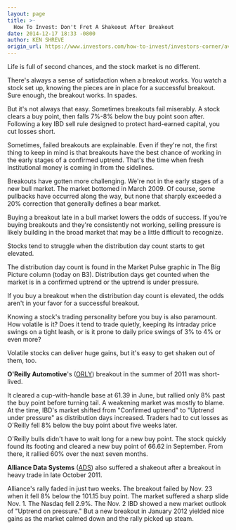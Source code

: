 ```yaml
---
layout: page
title: >-
  How To Invest: Don't Fret A Shakeout After Breakout
date: 2014-12-17 18:33 -0800
author: KEN SHREVE
origin_url: https://www.investors.com/how-to-invest/investors-corner/avoid-shakeouts-after-breakouts
---
```





Life is full of second chances, and the stock market is no different.

  

There's always a sense of satisfaction when a breakout works. You watch a stock set up, knowing the pieces are in place for a successful breakout. Sure enough, the breakout works. In spades.

  

But it's not always that easy. Sometimes breakouts fail miserably. A stock clears a buy point, then falls 7%-8% below the buy point soon after. Following a key IBD sell rule designed to protect hard-earned capital, you cut losses short.

  

Sometimes, failed breakouts are explainable. Even if they're not, the first thing to keep in mind is that breakouts have the best chance of working in the early stages of a confirmed uptrend. That's the time when fresh institutional money is coming in from the sidelines.

  

Breakouts have gotten more challenging. We're not in the early stages of a new bull market. The market bottomed in March 2009. Of course, some pullbacks have occurred along the way, but none that sharply exceeded a 20% correction that generally defines a bear market.

  

Buying a breakout late in a bull market lowers the odds of success. If you're buying breakouts and they're consistently not working, selling pressure is likely building in the broad market that may be a little difficult to recognize.

  

Stocks tend to struggle when the distribution day count starts to get elevated.

  

The distribution day count is found in the Market Pulse graphic in The Big Picture column (today on B3). Distribution days get counted when the market is in a confirmed uptrend or the uptrend is under pressure.

  

If you buy a breakout when the distribution day count is elevated, the odds aren't in your favor for a successful breakout.

  

Knowing a stock's trading personality before you buy is also paramount. How volatile is it? Does it tend to trade quietly, keeping its intraday price swings on a tight leash, or is it prone to daily price swings of 3% to 4% or even more?

  

Volatile stocks can deliver huge gains, but it's easy to get shaken out of them, too.

  

**O'Reilly Automotive**'s ([ORLY](https://research.investors.com/quote.aspx?symbol=ORLY)) breakout in the summer of 2011 was short-lived.

  

It cleared a cup-with-handle base at 61.39 in June, but rallied only 8% past the buy point before turning tail. A weakening market was mostly to blame. At the time, IBD's market shifted from "Confirmed uptrend" to "Uptrend under pressure" as distribution days increased. Traders had to cut losses as O'Reilly fell 8% below the buy point about five weeks later.

  

O'Reilly bulls didn't have to wait long for a new buy point. The stock quickly found its footing and cleared a new buy point of 66.62 in September. From there, it rallied 60% over the next seven months.

  

**Alliance Data Systems** ([ADS](https://research.investors.com/quote.aspx?symbol=ADS)) also suffered a shakeout after a breakout in heavy trade in late October 2011.

  

Alliance's rally faded in just two weeks. The breakout failed by Nov. 23 when it fell 8% below the 101.15 buy point. The market suffered a sharp slide Nov. 1. The Nasdaq fell 2.9%. The Nov. 2 IBD showed a new market outlook of "Uptrend on pressure." But a new breakout in January 2012 yielded nice gains as the market calmed down and the rally picked up steam.




